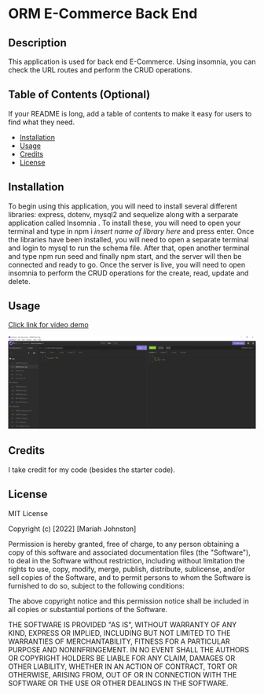 # ORM E-Commerce Back End

## Description
This application is used for back end E-Commerce. Using insomnia, you can check the URL routes and perform the CRUD operations.


## Table of Contents (Optional)

If your README is long, add a table of contents to make it easy for users to find what they need.

- [Installation](#installation)
- [Usage](#usage)
- [Credits](#credits)
- [License](#license)

## Installation

To begin using this application, you will need to install several different libraries: express, dotenv, mysql2 and sequelize along with a serparate application called Insomnia . To install these, you will need to open your terminal and type in npm i *insert name of library here* and press enter. Once the libraries have been installed, you will need to open a separate terminal and login to mysql to run the schema file. After that, open another terminal and type npm run seed and finally npm start, and the server will then be connected and ready to go. Once the server is live, you will need to open insomnia to perform the CRUD operations for the create, read, update and delete.

## Usage

<a href = "https://www.youtube.com/watch?v=N0yUVQpqktI&ab_channel=MariahJohnston"> Click link for video demo</a> <br>

![insomnia screenshot](assets/images/screenshot.PNG)


## Credits
I take credit for my code (besides the starter code).

## License

MIT License

Copyright (c) [2022] [Mariah Johnston]

Permission is hereby granted, free of charge, to any person obtaining a copy
of this software and associated documentation files (the "Software"), to deal
in the Software without restriction, including without limitation the rights
to use, copy, modify, merge, publish, distribute, sublicense, and/or sell
copies of the Software, and to permit persons to whom the Software is
furnished to do so, subject to the following conditions:

The above copyright notice and this permission notice shall be included in all
copies or substantial portions of the Software.

THE SOFTWARE IS PROVIDED "AS IS", WITHOUT WARRANTY OF ANY KIND, EXPRESS OR
IMPLIED, INCLUDING BUT NOT LIMITED TO THE WARRANTIES OF MERCHANTABILITY,
FITNESS FOR A PARTICULAR PURPOSE AND NONINFRINGEMENT. IN NO EVENT SHALL THE
AUTHORS OR COPYRIGHT HOLDERS BE LIABLE FOR ANY CLAIM, DAMAGES OR OTHER
LIABILITY, WHETHER IN AN ACTION OF CONTRACT, TORT OR OTHERWISE, ARISING FROM,
OUT OF OR IN CONNECTION WITH THE SOFTWARE OR THE USE OR OTHER DEALINGS IN THE
SOFTWARE.